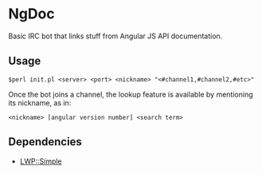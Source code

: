 # NgDoc

Basic IRC bot that links stuff from Angular JS API documentation.

## Usage

```shell
$perl init.pl <server> <port> <nickname> "<#channel1,#channel2,#etc>"
```

Once the bot joins a channel, the lookup feature is available by mentioning its nickname, as in:

```
<nickname> [angular version number] <search term>
```

## Dependencies

- [LWP::Simple](https://metacpan.org/pod/LWP::Simple)

